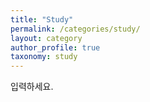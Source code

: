 ```yaml
---
title: "Study"
permalink: /categories/study/
layout: category
author_profile: true
taxonomy: study
---
```


입력하세요.
